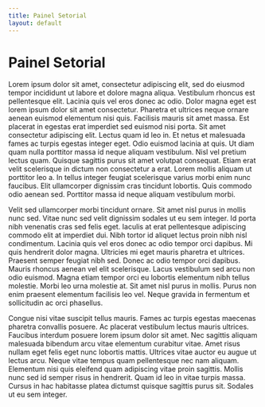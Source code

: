 ```yaml
---
title: Painel Setorial
layout: default
---
```


# Painel Setorial

Lorem ipsum dolor sit amet, consectetur adipiscing elit, sed do eiusmod tempor incididunt ut labore et dolore magna aliqua. Vestibulum rhoncus est pellentesque elit. Lacinia quis vel eros donec ac odio. Dolor magna eget est lorem ipsum dolor sit amet consectetur. Pharetra et ultrices neque ornare aenean euismod elementum nisi quis. Facilisis mauris sit amet massa. Est placerat in egestas erat imperdiet sed euismod nisi porta. Sit amet consectetur adipiscing elit. Lectus quam id leo in. Et netus et malesuada fames ac turpis egestas integer eget. Odio euismod lacinia at quis. Ut diam quam nulla porttitor massa id neque aliquam vestibulum. Nisl vel pretium lectus quam. Quisque sagittis purus sit amet volutpat consequat. Etiam erat velit scelerisque in dictum non consectetur a erat. Lorem mollis aliquam ut porttitor leo a. In tellus integer feugiat scelerisque varius morbi enim nunc faucibus. Elit ullamcorper dignissim cras tincidunt lobortis. Quis commodo odio aenean sed. Porttitor massa id neque aliquam vestibulum morbi.

Velit sed ullamcorper morbi tincidunt ornare. Sit amet nisl purus in mollis nunc sed. Vitae nunc sed velit dignissim sodales ut eu sem integer. Id porta nibh venenatis cras sed felis eget. Iaculis at erat pellentesque adipiscing commodo elit at imperdiet dui. Nibh tortor id aliquet lectus proin nibh nisl condimentum. Lacinia quis vel eros donec ac odio tempor orci dapibus. Mi quis hendrerit dolor magna. Ultricies mi eget mauris pharetra et ultrices. Praesent semper feugiat nibh sed. Donec ac odio tempor orci dapibus. Mauris rhoncus aenean vel elit scelerisque. Lacus vestibulum sed arcu non odio euismod. Magna etiam tempor orci eu lobortis elementum nibh tellus molestie. Morbi leo urna molestie at. Sit amet nisl purus in mollis. Purus non enim praesent elementum facilisis leo vel. Neque gravida in fermentum et sollicitudin ac orci phasellus.

Congue nisi vitae suscipit tellus mauris. Fames ac turpis egestas maecenas pharetra convallis posuere. Ac placerat vestibulum lectus mauris ultrices. Faucibus interdum posuere lorem ipsum dolor sit amet. Nec sagittis aliquam malesuada bibendum arcu vitae elementum curabitur vitae. Amet risus nullam eget felis eget nunc lobortis mattis. Ultrices vitae auctor eu augue ut lectus arcu. Neque vitae tempus quam pellentesque nec nam aliquam. Elementum nisi quis eleifend quam adipiscing vitae proin sagittis. Mollis nunc sed id semper risus in hendrerit. Quam id leo in vitae turpis massa. Cursus in hac habitasse platea dictumst quisque sagittis purus sit. Sodales ut eu sem integer.